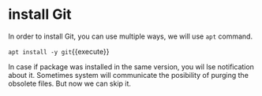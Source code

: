# install Git

In order to install Git, you can use multiple ways, we will use `apt` command.

`apt install -y git`{{execute}}

In case if package was installed in the same version, you wil lse notification about it.
Sometimes system will communicate the posibility of purging the obsolete files.
But now we can skip it.
